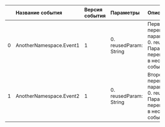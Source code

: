 | | Название события | Версия события | Параметры | Описание | Комментарий | Android | iOS | WebSmartTV |
|---:|:---|:---|:---|:---|:---|:---|:---|:---|
|0|AnotherNamespace.Event1|1|0. reusedParam: String<br>|Первое событие с переиспользуемым параметром<br>0. reusedParam - Параметр, который переиспользуется в нескольких событиях<br>||В разработке https://your-tracker.com|В разработке https://your-tracker.com|В разработке https://your-tracker.com|
|1|AnotherNamespace.Event2|1|0. reusedParam: String<br>|Второе событие с переиспользуемым параметром<br>0. reusedParam - Параметр, который переиспользуется в нескольких событиях<br>||В разработке https://your-tracker.com|В разработке https://your-tracker.com|В разработке https://your-tracker.com|